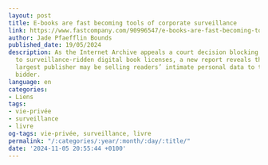 ```yaml
---
layout: post
title: E-books are fast becoming tools of corporate surveillance
link: https://www.fastcompany.com/90996547/e-books-are-fast-becoming-tools-of-corporate-surveillance
author: Jade Pfaefflin Bounds
published_date: 19/05/2024
description: As the Internet Archive appeals a court decision blocking alternatives
  to surveillance-ridden digital book licenses, a new report reveals that the world’s
  largest publisher may be selling readers’ intimate personal data to the highest
  bidder.
language: en
categories:
- Liens
tags:
- vie-privée
- surveillance
- livre
og-tags: vie-privée, surveillance, livre
permalink: "/:categories/:year/:month/:day/:title/"
date: '2024-11-05 20:55:44 +0100'
---
```


